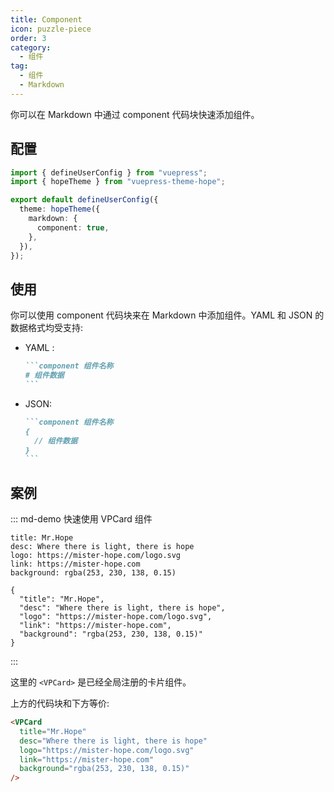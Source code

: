 ```yaml
---
title: Component
icon: puzzle-piece
order: 3
category:
  - 组件
tag:
  - 组件
  - Markdown
---
```


你可以在 Markdown 中通过 component 代码块快速添加组件。

<!-- more -->

## 配置

```ts twoslash {7} title=".vuepress/config.ts"
import { defineUserConfig } from "vuepress";
import { hopeTheme } from "vuepress-theme-hope";

export default defineUserConfig({
  theme: hopeTheme({
    markdown: {
      component: true,
    },
  }),
});
```

## 使用

你可以使用 component 代码块来在 Markdown 中添加组件。YAML 和 JSON 的数据格式均受支持:

- YAML <Badge text="推荐" type="tip" />:

  ````md
  ```component 组件名称
  # 组件数据
  ```
  ````

- JSON:

  ````md
  ```component 组件名称
  {
    // 组件数据
  }
  ```
  ````

## 案例

::: md-demo 快速使用 VPCard 组件

```component VPCard
title: Mr.Hope
desc: Where there is light, there is hope
logo: https://mister-hope.com/logo.svg
link: https://mister-hope.com
background: rgba(253, 230, 138, 0.15)
```

```component VPCard
{
  "title": "Mr.Hope",
  "desc": "Where there is light, there is hope",
  "logo": "https://mister-hope.com/logo.svg",
  "link": "https://mister-hope.com",
  "background": "rgba(253, 230, 138, 0.15)"
}
```

:::

这里的 `<VPCard>` 是已经全局注册的卡片组件。

上方的代码块和下方等价:

```md
<VPCard
  title="Mr.Hope"
  desc="Where there is light, there is hope"
  logo="https://mister-hope.com/logo.svg"
  link="https://mister-hope.com"
  background="rgba(253, 230, 138, 0.15)"
/>
```

